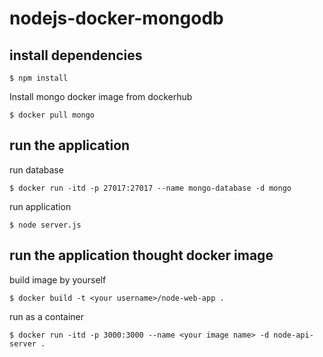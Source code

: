 # nodejs-docker-mongodb

## install dependencies

`$ npm install`

Install mongo docker image from dockerhub

`$ docker pull mongo`

## run the application

run database

`$ docker run -itd -p 27017:27017 --name mongo-database -d mongo`

run application

`$ node server.js`

## run the application thought docker image

build image by yourself


`$ docker build -t <your username>/node-web-app .`

run as a container

`$ docker run -itd -p 3000:3000 --name <your image name> -d node-api-server .`







